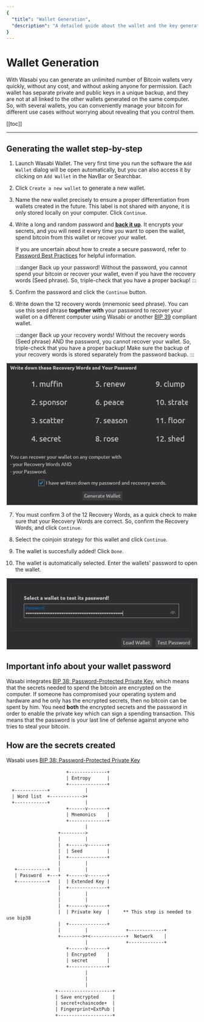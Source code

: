 ```yaml
---
{
  "title": "Wallet Generation",
  "description": "A detailed guide about the wallet and the key generation in Wasabi. This is the Wasabi documentation, an archive of knowledge about the open-source, non-custodial and privacy-focused Bitcoin wallet for desktop."
}
---
```


# Wallet Generation

With Wasabi you can generate an unlimited number of Bitcoin wallets very quickly, without any cost, and without asking anyone for permission.
Each wallet has separate private and public keys in a unique backup, and they are not at all linked to the other wallets generated on the same computer.
So, with several wallets, you can conveniently manage your bitcoin for different use cases without worrying about revealing that you control them.

[[toc]]

---

## Generating the wallet step-by-step

1. Launch Wasabi Wallet.
The very first time you run the software the `Add Wallet` dialog will be open automatically, but you can also access it by clicking on `Add Wallet` in the NavBar or Searchbar.

2. Click `Create a new wallet` to generate a new wallet.

3. Name the new wallet precisely to ensure a proper differentiation from wallets created in the future.
This label is not shared with anyone, it is only stored locally on your computer.
Click `Continue`.

4. Write a long and random password and **[back it up](/using-wasabi/BackupBestPractices.md)**.
It encrypts your secrets, and you will need it every time you want to open the wallet, spend bitcoin from this wallet or recover your wallet.

	If you are uncertain about how to create a secure password, refer to [Password Best Practices](/using-wasabi/PasswordBestPractices.md) for helpful information.

	:::danger Back up your password!
	Without the password, you cannot spend your bitcoin or recover your wallet, even if you have the recovery words (Seed phrase).
	So, triple-check that you have a proper backup!
	:::

5. Confirm the password and click the `Continue` button.

6. Write down the 12 recovery words (mnemonic seed phrase).
You can use this seed phrase **together with** your password to recover your wallet on a different computer using Wasabi or another [BIP 39](https://github.com/bitcoin/bips/blob/master/bip-0039.mediawiki) compliant wallet.

	:::danger Back up your recovery words!
	Without the recovery words (Seed phrase) AND the password, you cannot recover your wallet.
	So, triple-check that you have a proper backup!
	Make sure the backup of your recovery words is stored separately from the password backup.
	:::

![Wasabi Wallet recovery words](/WalletManagerRecoveryWords.png "Wasabi Wallet recovery words")

7. You must confirm 3 of the 12 Recovery Words, as a quick check to make sure that your Recovery Words are correct.
So, confirm the Recovery Words, and click `Continue`.

8. Select the coinjoin strategy for this wallet and click `Continue`.

9. The wallet is succesfully added!
Click `Done`.

10. The wallet is automatically selected.
Enter the wallets' password to open the wallet.

![Test Wasabi Wallet password](/TestPassword.png "Test Wasabi Wallet password")

## Important info about your wallet password

Wasabi integrates [BIP 38: Password-Protected Private Key](https://github.com/bitcoin/bips/blob/master/bip-0038.mediawiki), which means that the secrets needed to spend the bitcoin are encrypted on the computer.
If someone has compromised your operating system and hardware and he only has the encrypted secrets, then no bitcoin can be spent by him.
You need **both** the encrypted secrets and the password in order to enable the private key which can sign a spending transaction.
This means that the password is your last line of defense against anyone who tries to steal your bitcoin.

## How are the secrets created

Wasabi uses [BIP 38: Password-Protected Private Key](https://github.com/bitcoin/bips/blob/master/bip-0038.mediawiki)

```
                      +--------------+
                      | Entropy      |
                      +--------------+
  +------------+             |
  | Word list  +------------>+
  +------------+             |
                      +------v-------+
                      | Mnemonics    |
                      +--------------+
                             |
                   +--------->
                   |         |
                   |  +------v-------+
                   |  | Seed         |
                   |  +--------------+
                   |         |
   +-----------+   |         |
   | Password  +---+  +------v-------+
   +-----------+   |  | Extended Key |
                   |  +--------------+
                   |         |
                   |         |
                   |  +------v-------+
                   |  | Private key  |     ** This step is needed to use bip38
                   |  +--------------+
                   |         |              +-------------+
                   +-------->+<-------------+  Network    |
                             |              +-------------+
                      +------v-------+
                      | Encrypted    |
                      | secret       |
                      +--------------+
                             |
                             |
                             |
                  +--------------------+
                  | Save encrypted     |
                  | secret+chaincode+  |
                  | Fingerprint+ExtPub |
                  +--------------------+

```
